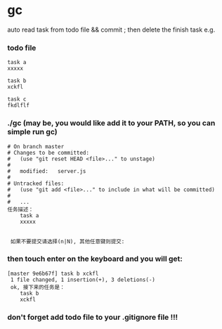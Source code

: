 gc
==

auto read task from todo file &amp;&amp; commit ; then delete the finish task
e.g.
### todo file
    task a
    xxxxx

    task b
    xckfl

    task c
    fkdlflf

### ./gc (may be, you would like add it to your PATH, so you can simple run gc)

    # On branch master
    # Changes to be committed:
    #   (use "git reset HEAD <file>..." to unstage)
    #
    #   modified:   server.js
    #
    # Untracked files:
    #   (use "git add <file>..." to include in what will be committed)
    #
    #   ...
    任务描述：
        task a
        xxxxx


     如果不要提交请选择(n|N), 其他任意键则提交:

### then touch enter on the keyboard and you will get:
    [master 9e6b67f] task b xckfl
     1 file changed, 1 insertion(+), 3 deletions(-)
     ok, 接下来的任务是：
        task b
        xckfl

### don't forget add todo file to your .gitignore file !!!
